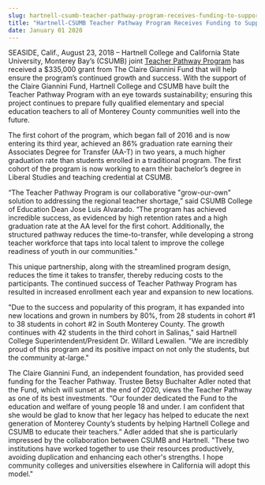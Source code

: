 ```yaml
---
slug: hartnell-csumb-teacher-pathway-program-receives-funding-to-support-continued-program-growth
title: "Hartnell-CSUMB Teacher Pathway Program Receives Funding to Support Continued Program Growth"
date: January 01 2020
---
```


<p>SEASIDE, Calif., August 23, 2018 – Hartnell College and California State University, Monterey Bay’s (CSUMB) joint <a href="https://csumb.edu/liberalstudies/teacher-pathway-program">Teacher Pathway Program</a> has received a $335,000 grant from The Claire Giannini Fund that will help ensure the program’s continued growth and success. With the support of the Claire Giannini Fund, Hartnell College and CSUMB have built the Teacher Pathway Program with an eye towards sustainability; ensuring this project continues to prepare fully qualified elementary and special education teachers to all of Monterey County communities well into the future.</p><p>The first cohort of the program, which began fall of 2016 and is now entering its third year, achieved an 86% graduation rate earning their Associates Degree for Transfer (AA-T) in two years, a much higher graduation rate than students enrolled in a traditional program. The first cohort of the program is now working to earn their bachelor’s degree in Liberal Studies and teaching credential at CSUMB.</p><p>“The Teacher Pathway Program is our collaborative "grow-our-own" solution to addressing the regional teacher shortage,” said CSUMB College of Education Dean Jose Luis Alvarado. “The program has achieved incredible success, as evidenced by high retention rates and a high graduation rate at the AA level for the first cohort. Additionally, the structured pathway reduces the time-to-transfer, while developing a strong teacher workforce that taps into local talent to improve the college readiness of youth in our communities."</p><p>This unique partnership, along with the streamlined program design, reduces the time it takes to transfer, thereby reducing costs to the participants. The continued success of Teacher Pathway Program has resulted in increased enrollment each year and expansion to new locations.</p><p>"Due to the success and popularity of this program, it has expanded into new locations and grown in numbers by 80%, from 28 students in cohort #1 to 38 students in cohort #2 in South Monterey County. The growth continues with 42 students in the third cohort in Salinas," said Hartnell College Superintendent/President Dr. Willard Lewallen. "We are incredibly proud of this program and its positive impact on not only the students, but the community at-large."</p><p>The Claire Giannini Fund, an independent foundation, has provided seed funding for the Teacher Pathway. Trustee Betsy Buchalter Adler noted that the Fund, which will sunset at the end of 2020, views the Teacher Pathway as one of its best investments. “Our founder dedicated the Fund to the education and welfare of young people 18 and under.  I am confident that she would be glad to know that her legacy has helped to educate the next generation of Monterey County’s students by helping Hartnell College and CSUMB to educate their teachers.” Adler added that she is particularly impressed by the collaboration between CSUMB and Hartnell.  "These two institutions have worked together to use their resources productively, avoiding duplication and enhancing each other's strengths.  I hope community colleges and universities elsewhere in California will adopt this model."</p>
